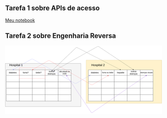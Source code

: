 ## Tarefa 1 sobre APIs de acesso
[Meu notebook](https://github.com/Oozaku/MC536HM/blob/master/lab01/notebook/data-api-python.ipynb)


## Tarefa 2 sobre Engenharia Reversa
![foto-tarefa-2](images/tarefa2-semana1.png)